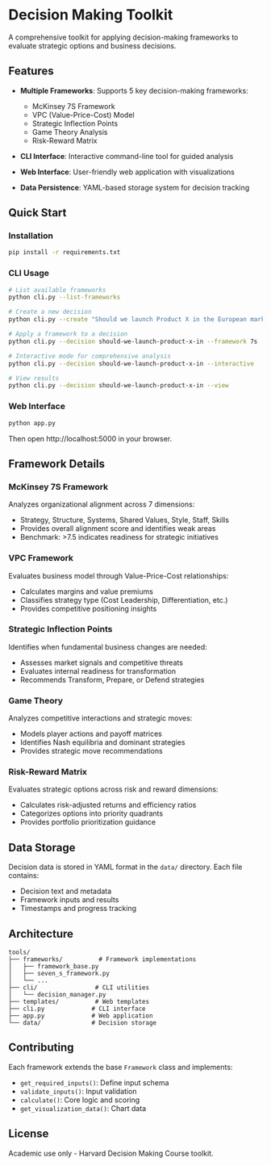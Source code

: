 # Decision Making Toolkit

A comprehensive toolkit for applying decision-making frameworks to evaluate strategic options and business decisions.

## Features

- **Multiple Frameworks**: Supports 5 key decision-making frameworks:
  - McKinsey 7S Framework
  - VPC (Value-Price-Cost) Model
  - Strategic Inflection Points
  - Game Theory Analysis
  - Risk-Reward Matrix

- **CLI Interface**: Interactive command-line tool for guided analysis
- **Web Interface**: User-friendly web application with visualizations
- **Data Persistence**: YAML-based storage system for decision tracking

## Quick Start

### Installation

```bash
pip install -r requirements.txt
```

### CLI Usage

```bash
# List available frameworks
python cli.py --list-frameworks

# Create a new decision
python cli.py --create "Should we launch Product X in the European market?"

# Apply a framework to a decision
python cli.py --decision should-we-launch-product-x-in --framework 7s

# Interactive mode for comprehensive analysis
python cli.py --decision should-we-launch-product-x-in --interactive

# View results
python cli.py --decision should-we-launch-product-x-in --view
```

### Web Interface

```bash
python app.py
```

Then open http://localhost:5000 in your browser.

## Framework Details

### McKinsey 7S Framework
Analyzes organizational alignment across 7 dimensions:
- Strategy, Structure, Systems, Shared Values, Style, Staff, Skills
- Provides overall alignment score and identifies weak areas
- Benchmark: >7.5 indicates readiness for strategic initiatives

### VPC Framework
Evaluates business model through Value-Price-Cost relationships:
- Calculates margins and value premiums
- Classifies strategy type (Cost Leadership, Differentiation, etc.)
- Provides competitive positioning insights

### Strategic Inflection Points
Identifies when fundamental business changes are needed:
- Assesses market signals and competitive threats
- Evaluates internal readiness for transformation
- Recommends Transform, Prepare, or Defend strategies

### Game Theory
Analyzes competitive interactions and strategic moves:
- Models player actions and payoff matrices
- Identifies Nash equilibria and dominant strategies
- Provides strategic move recommendations

### Risk-Reward Matrix
Evaluates strategic options across risk and reward dimensions:
- Calculates risk-adjusted returns and efficiency ratios
- Categorizes options into priority quadrants
- Provides portfolio prioritization guidance

## Data Storage

Decision data is stored in YAML format in the `data/` directory. Each file contains:
- Decision text and metadata
- Framework inputs and results
- Timestamps and progress tracking

## Architecture

```
tools/
├── frameworks/          # Framework implementations
│   ├── framework_base.py
│   ├── seven_s_framework.py
│   └── ...
├── cli/                # CLI utilities
│   └── decision_manager.py
├── templates/          # Web templates
├── cli.py             # CLI interface
├── app.py             # Web application
└── data/              # Decision storage
```

## Contributing

Each framework extends the base `Framework` class and implements:
- `get_required_inputs()`: Define input schema
- `validate_inputs()`: Input validation
- `calculate()`: Core logic and scoring
- `get_visualization_data()`: Chart data

## License

Academic use only - Harvard Decision Making Course toolkit.